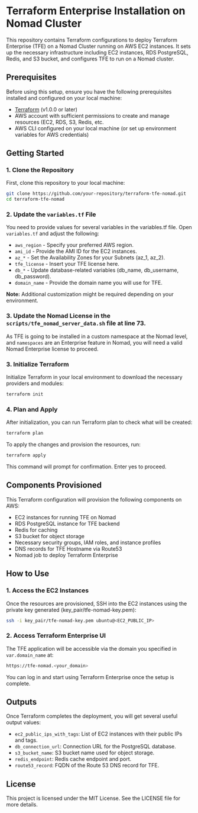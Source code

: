 # Terraform Enterprise Installation on Nomad Cluster

This repository contains Terraform configurations to deploy Terraform Enterprise (TFE) on a Nomad Cluster running on AWS EC2 instances. It sets up the necessary infrastructure including EC2 instances, RDS PostgreSQL, Redis, and S3 bucket, and configures TFE to run on a Nomad cluster.

## Prerequisites

Before using this setup, ensure you have the following prerequisites installed and configured on your local machine:

- [Terraform](https://www.terraform.io/downloads.html) (v1.0.0 or later)
- AWS account with sufficient permissions to create and manage resources (EC2, RDS, S3, Redis, etc.
- AWS CLI configured on your local machine (or set up environment variables for AWS credentials)
  
## Getting Started

### 1. Clone the Repository

First, clone this repository to your local machine:

```bash
git clone https://github.com/your-repository/terraform-tfe-nomad.git
cd terraform-tfe-nomad
```

### 2. Update the `variables.tf` File

You need to provide values for several variables in the variables.tf file. Open `variables.tf` and adjust the following:

- `aws_region`    - Specify your preferred AWS region.
- `ami_id`        - Provide the AMI ID for the EC2 instances.
- `az_*`          - Set the Availability Zones for your Subnets (az_1, az_2).
- `tfe_license`   - Insert your TFE license here.
- `db_*`          - Update database-related variables (db_name, db_username, db_password).
- `domain_name`   - Provide the domain name you will use for TFE.

**Note:** Additional customization might be required depending on your environment.

### 3. Update the Nomad License in the `scripts/tfe_nomad_server_data.sh` file at line 73.
As TFE is going to be installed in a custom namespace at the Nomad level, and `namespaces` are an Enterprise feature in Nomad, you will need a valid Nomad Enterprise license to proceed.

### 3. Initialize Terraform

Initialize Terraform in your local environment to download the necessary providers and modules:

```bash
terraform init
```

### 4. Plan and Apply

After initialization, you can run Terraform plan to check what will be created:

```bash
terraform plan
```

To apply the changes and provision the resources, run:

```bash
terraform apply
```

This command will prompt for confirmation. Enter yes to proceed.


## Components Provisioned

This Terraform configuration will provision the following components on AWS:

- EC2 instances for running TFE on Nomad
- RDS PostgreSQL instance for TFE backend
- Redis for caching
- S3 bucket for object storage
- Necessary security groups, IAM roles, and instance profiles
- DNS records for TFE Hostname via Route53
- Nomad job to deploy Terraform Enterprise


## How to Use

### 1. Access the EC2 Instances

Once the resources are provisioned, SSH into the EC2 instances using the private key generated (key_pair/tfe-nomad-key.pem):

```bash
ssh -i key_pair/tfe-nomad-key.pem ubuntu@<EC2_PUBLIC_IP>
```

### 2. Access Terraform Enterprise UI

The TFE application will be accessible via the domain you specified in `var.domain_name` at:

```bash
https://tfe-nomad.<your_domain>
```
You can log in and start using Terraform Enterprise once the setup is complete.


## Outputs

Once Terraform completes the deployment, you will get several useful output values:

- `ec2_public_ips_with_tags`: List of EC2 instances with their public IPs and tags.
- `db_connection_url`: Connection URL for the PostgreSQL database.
- `s3_bucket_name`: S3 bucket name used for object storage.
- `redis_endpoint`: Redis cache endpoint and port.
- `route53_record`: FQDN of the Route 53 DNS record for TFE.

## License

This project is licensed under the MIT License. See the LICENSE file for more details.
